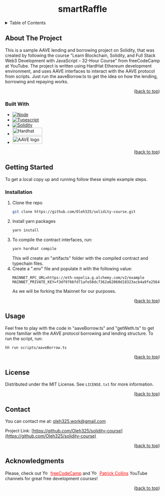 <h1 align="center">smartRaffle</h1>

<!-- TABLE OF CONTENTS -->
<details>
  <summary>Table of Contents</summary>
  <ol>
    <li>
      <a href="#about-the-project">About The Project</a>
      <ul>
        <li><a href="#built-with">Built With</a></li>
      </ul>
    </li>
    <li>
      <a href="#getting-started">Getting Started</a>
      <ul>
        <li><a href="#installation">Installation</a></li>
      </ul>
    </li>
    <li><a href="#usage">Usage</a></li>
    <li><a href="#license">License</a></li>
    <li><a href="#contact">Contact</a></li>
    <li><a href="#acknowledgments">Acknowledgments</a></li>
  </ol>
</details>

<!-- ABOUT THE PROJECT -->

## About The Project

This is a sample AAVE lending and borrowing project on Solidity, that was created by following the course "Learn Blockchain, Solidity, and Full Stack Web3 Development with JavaScript – 32-Hour Course" from freeCodeCamp at YouTube. The project is written using HardHat Ethereum development environment, and uses AAVE interfaces to interact with the AAVE protocol from scripts. Just run the aaveBorrow.ts to get the idea on how the lending, borrowing and repaying works.

<p align="right">(<a href="#readme-top">back to top</a>)</p>

### Built With

-   [![Node][Nodejs.org]][Node-url]
-   [![Typescript][Typescriptlang.org]][Typescript-url]
-   [![Solidity][Soliditylang.org]][Solidity-url]
-   [<img src="https://i.ibb.co/vmt4rKJ/badge.jpg" alt="Hardhat logo" style="height: 25px; width:97px;"/>][Hardhat-url]
-   [<img src="https://i.ibb.co/gPGTxPN/Aave-Coin.png" alt="AAVE logo" style="height: 25px; width:97px;"/>][AAVE-url]

<p align="right">(<a href="#readme-top">back to top</a>)</p>

<!-- GETTING STARTED -->

## Getting Started

To get a local copy up and running follow these simple example steps.

### Installation

1. Clone the repo
    ```sh
    git clone https://github.com/Oleh325/solidity-course.git
    ```
2. Install yarn packages
    ```sh
    yarn install
    ```
3. To compile the contract interfaces, run:
    ```sh
    yarn hardhat compile
    ```
    This will create an "artifacts" folder with the compiled contract and typechain files.
4. Create a ".env" file and populate it with the following value:
    ```env
    MAINNET_RPC_URL=https://eth-sepolia.g.alchemy.com/v2/example
    MAINNET_PRIVATE_KEY=f3df9766fd71afe58dc7362a62060d18323acb4a9fe256473d9121dcca5516ae
    ```
    As we will be forking the Mainnet for our purposes.

<p align="right">(<a href="#readme-top">back to top</a>)</p>

<!-- USAGE EXAMPLES -->

## Usage

Feel free to play with the code in "aaveBorrow.ts" and "getWeth.ts" to get more familiar with the AAVE protocol borrowing and lending structure. To run the script, run:
```sh
hh run scripts/aaveBorrow.ts
```

<p align="right">(<a href="#readme-top">back to top</a>)</p>

<!-- LICENSE -->

## License

Distributed under the MIT License. See `LICENSE.txt` for more information.

<p align="right">(<a href="#readme-top">back to top</a>)</p>

<!-- CONTACT -->

## Contact

You can contact me at: oleh325.work@gmail.com

Project Link: [https://github.com/Oleh325/solidity-course](https://github.com/Oleh325/solidity-course)

<p align="right">(<a href="#readme-top">back to top</a>)</p>

<!-- ACKNOWLEDGMENTS -->

## Acknowledgments

Please, check out <img src="https://upload.wikimedia.org/wikipedia/commons/e/ef/Youtube_logo.png?20220706172052" alt="Youtube logo" style="height: 15px; width:22.5px;"/> <a href="https://www.youtube.com/@freecodecamp" style="color: red;">freeCodeCamp</a>
 and <img src="https://upload.wikimedia.org/wikipedia/commons/e/ef/Youtube_logo.png?20220706172052" alt="Youtube logo" style="height: 15px; width:22.5px;"/> <a href="https://www.youtube.com/@PatrickAlphaC" style="color: red;">Patrick Collins</a> YouTube channels for great free development courses!


<p align="right">(<a href="#readme-top">back to top</a>)</p>

<!-- MARKDOWN LINKS & IMAGES -->
<!-- https://www.markdownguide.org/basic-syntax/#reference-style-links -->

[linkedin-shield]: https://img.shields.io/badge/-LinkedIn-black.svg?style=for-the-badge&logo=linkedin&colorB=555
[linkedin-url]: https://www.linkedin.com/in/oleh-yatskiv-8746b820b/
[Nodejs.org]: https://img.shields.io/badge/Node%20js-339933?style=for-the-badge&logo=nodedotjs&logoColor=white
[Node-url]: https://nodejs.org/
[Typescriptlang.org]: https://img.shields.io/badge/TypeScript-007ACC?style=for-the-badge&logo=typescript&logoColor=white
[Typescript-url]: https://www.typescriptlang.org/
[Soliditylang.org]: https://img.shields.io/badge/Solidity-e6e6e6?style=for-the-badge&logo=solidity&logoColor=black
[Solidity-url]: https://soliditylang.org/
[AAVE-url]: https://aave.com/
[Hardhat-url]: https://hardhat.org/
[Alchemy-url]: https://www.alchemy.com/

